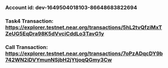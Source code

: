 ### Account id: dev-1649504018103-86648683822694

### Task4 Transaction: https://explorer.testnet.near.org/transactions/5hL2tvQfziMxTZeUG5EqDra98K5dVvciCddLo3TavG1y

### Call Transaction: https://explorer.testnet.near.org/transactions/7oPzADqcDY9b742WN2iDVYmunNSjbH2jYtjoqQGmy3Cw
